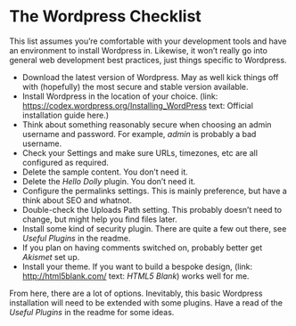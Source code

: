 # The Wordpress Checklist

This list assumes you’re comfortable with your development tools and have an environment to install Wordpress in. Likewise, it won’t really go into general web development best practices, just things specific to Wordpress.

- Download the latest version of Wordpress. May as well kick things off with (hopefully) the most secure and stable version available.
- Install Wordpress in the location of your choice. (link: https://codex.wordpress.org/Installing_WordPress text: Official installation guide here.)
- Think about something reasonably secure when choosing an admin username and password. For example, _admin_ is probably a bad username.
- Check your Settings and make sure URLs, timezones, etc are all configured as required.
- Delete the sample content. You don’t need it.
- Delete the _Hello Dolly_ plugin. You don’t need it.
- Configure the permalinks settings. This is mainly preference, but have a think about SEO and whatnot.
- Double-check the Uploads Path setting. This probably doesn’t need to change, but might help you find files later.
- Install some kind of security plugin. There are quite a few out there, see _Useful Plugins_ in the readme.
- If you plan on having comments switched on, probably better get _Akismet_ set up.
- Install your theme. If you want to build a bespoke design, (link: http://html5blank.com/ text: _HTML5 Blank_) works well for me.

From here, there are a lot of options. Inevitably, this basic Wordpress installation will need to be extended with some plugins. Have a read of the _Useful Plugins_ in the readme for some ideas.